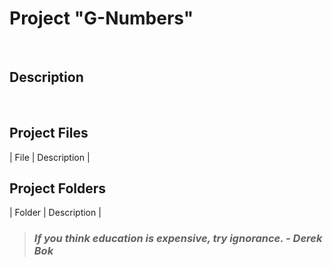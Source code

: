 # Project "G-Numbers"
<br>

## Description
<br>

## Project Files
| File | Description |
<br>

## Project Folders
| Folder | Description |
<br>

> ### ***If you think education is expensive, try ignorance. - Derek Bok***
